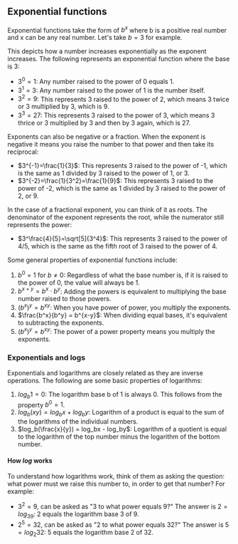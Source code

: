 ## Exponential functions
Exponential functions take the form of $b^x$ where b is a positive real number and x can be any real number. Let's take $b=3$ for example. 

This depicts how a number increases exponentially as the exponent increases. The following represents an exponential function where the base is 3:

- $3^0=1$: Any number raised to the power of 0 equals 1. 
- $3^1=3$: Any number raised to the power of 1 is the number itself.
- $3^2=9$: This represents 3 raised to the power of 2, which means 3 twice or 3 multiplied by 3, which is 9.
- $3^3=27$: This represents 3 raised to the power of 3, which means 3 thrice or 3 multiplied by 3 and then by 3 again, which is 27.

Exponents can also be negative or a fraction. When the exponent is negative it means you raise the number to that power and then take its reciprocal:
- $3^{-1}=\frac{1}{3}$: This represents 3 raised to the power of -1, which is the same as 1 divided by 3 raised to the power of 1, or 3.
- $3^{-2}=\frac{1}{3^2}=\frac{1}{9}$: This represents 3 raised to the power of -2, which is the same as 1 divided by 3 raised to the power of 2, or 9.

In the case of a fractional exponent, you can think of it as roots. The denominator of the exponent represents the root, while the numerator still represents the power:
- $3^\frac{4}{5}=\sqrt[5]{3^4}$: This represents 3 raised to the power of 4/5, which is the same as the fifth root of 3 raised to the power of 4.

Some general properties of exponential functions include:
1. $b^0 = 1$ for $b\ne0$: Regardless of what the base number is, if it is raised to the power of 0, the value will always be 1.
2. $b^{x+y} = b^x \cdot b^y$: Adding the powers is equivalent to multiplying the base number raised to those powers.
3. $(b^x)^y = b^{xy}$: When you have power of power, you multiply the exponents.
4. $\frac{b^x}{b^y} = b^{x-y}$: When dividing equal bases, it's equivalent to subtracting the exponents.
5. $(b^x)^y = b^{xy}$: The power of a power property means you multiply the exponents.

### Exponentials and logs
Exponentials and logarithms are closely related as they are inverse operations. The following are some basic properties of logarithms:
1. $log_{b}1=0$: The logarithm base b of 1 is always 0. This follows from the property $b^0 = 1$.
2. $log_b(xy) = log_bx + log_by$: Logarithm of a product is equal to the sum of the logarithms of the individual numbers.
3. $log_b(\frac{x}{y}) = log_bx - log_by$: Logarithm of a quotient is equal to the logarithm of the top number minus the logarithm of the bottom number.
#### How $log$ works
To understand how logarithms work, think of them as asking the question: what power must we raise this number to, in order to get that number? For example: 

- $3^2 = 9$, can be asked as "3 to what power equals 9?" The answer is $2 = log_39$: 2 equals the logarithm base 3 of 9.
- $2^5 = 32$, can be asked as "2 to what power equals 32?" The answer is $5 = log_2{32}$: 5 equals the logarithm base 2 of 32.